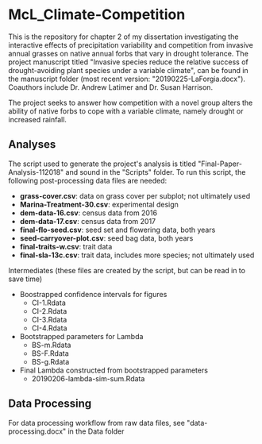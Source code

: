 # McL_Climate-Competition

This is the repository for chapter 2 of my dissertation investigating the interactive effects of precipitation variability and competition from invasive annual grasses on native annual forbs that vary in drought tolerance. The project manuscript titled "Invasive species reduce the relative success of drought-avoiding plant species under a variable climate", can be found in the manuscript folder (most recent version: "20190225-LaForgia.docx"). Coauthors include Dr. Andrew Latimer and Dr. Susan Harrison. 

The project seeks to answer how competition with a novel group alters the ability of native forbs to cope with a variable climate, namely drought or increased rainfall. 

## Analyses

The script used to generate the project's analysis is titled "Final-Paper-Analysis-112018" and sound in the "Scripts" folder. To run this script, the following post-processing data files are needed:

* __grass-cover.csv__: data on grass cover per subplot; not ultimately used
* __Marina-Treatment-30.csv__: experimental design
* __dem-data-16.csv__: census data from 2016
* __dem-data-17.csv__: census data from 2017
* __final-flo-seed.csv__: seed set and flowering data, both years
* __seed-carryover-plot.csv__: seed bag data, both years
* __final-traits-w.csv__: trait data
* __final-sla-13c.csv__: trait data, includes more species; not ultimately used

Intermediates (these files are created by the script, but can be read in to save time)
* Boostrapped confidence intervals for figures
  + CI-1.Rdata
  + CI-2.Rdata
  + CI-3.Rdata
  + CI-4.Rdata
* Bootstrapped parameters for Lambda
  + BS-m.Rdata
  + BS-F.Rdata
  + BS-g.Rdata
* Final Lambda constructed from bootstrapped parameters
  + 20190206-lambda-sim-sum.Rdata

## Data Processing
For data processing workflow from raw data files, see "data-processing.docx" in the Data folder
